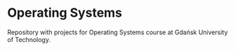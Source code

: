 # Operating Systems

Repository with projects for Operating Systems course at Gdańsk University of Technology.
